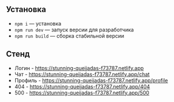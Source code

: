 ## Установка

- `npm i` — установка
- `npm run dev` — запуск версии для разработчика
- `npm run build` — сборка стабильной версии

## **Стенд**

- Логин - https://stunning-queijadas-f73787.netlify.app
- Чат - https://stunning-queijadas-f73787.netlify.app/chat
- Профиль - https://stunning-queijadas-f73787.netlify.app/profile
- 404 - https://stunning-queijadas-f73787.netlify.app/404
- 500 - https://stunning-queijadas-f73787.netlify.app/500
